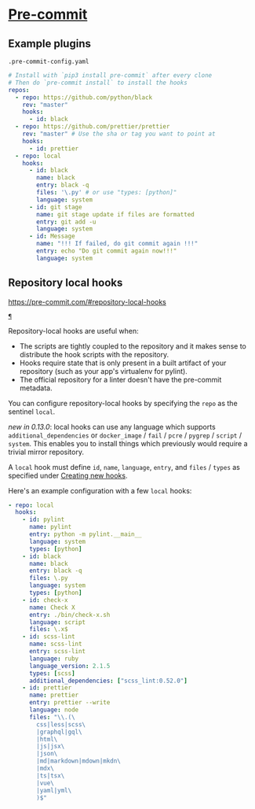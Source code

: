 # [Pre-commit](https://pre-commit.com)

## Example plugins

`.pre-commit-config.yaml`

```yaml
# Install with `pip3 install pre-commit` after every clone
# Then do `pre-commit install` to install the hooks
repos:
  - repo: https://github.com/python/black
    rev: "master"
    hooks:
      - id: black
  - repo: https://github.com/prettier/prettier
    rev: "master" # Use the sha or tag you want to point at
    hooks:
      - id: prettier
  - repo: local
    hooks:
      - id: black
        name: black
        entry: black -q
        files: '\.py' # or use "types: [python]"
        language: system
      - id: git stage
        name: git stage update if files are formatted
        entry: git add -u
        language: system
      - id: Message
        name: "!!! If failed, do git commit again !!!"
        entry: echo "Do git commit again now!!!"
        language: system
```

## Repository local hooks

https://pre-commit.com/#repository-local-hooks

<small><a href="#repository-local-hooks">¶</a></small>

Repository-local hooks are useful when:

- The scripts are tightly coupled to the repository and it makes sense to distribute the hook scripts with the
  repository.
- Hooks require state that is only present in a built artifact of your repository (such as your app's virtualenv for
  pylint).
- The official repository for a linter doesn't have the pre-commit metadata.

You can configure repository-local hooks by specifying the `repo` as the sentinel `local`.

_new in 0.13.0_: local hooks can use any language which supports `additional_dependencies` or `docker_image` / `fail` /
`pcre` / `pygrep` / `script` / `system`. This enables you to install things which previously would require a trivial
mirror repository.

A `local` hook must define `id`, `name`, `language`, `entry`, and `files` / `types` as specified under
[Creating new hooks](https://pre-commit.com/#new-hooks).

Here's an example configuration with a few `local` hooks:

```yaml
- repo: local
  hooks:
    - id: pylint
      name: pylint
      entry: python -m pylint.__main__
      language: system
      types: [python]
    - id: black
      name: black
      entry: black -q
      files: \.py
      language: system
      types: [python]
    - id: check-x
      name: Check X
      entry: ./bin/check-x.sh
      language: script
      files: \.x$
    - id: scss-lint
      name: scss-lint
      entry: scss-lint
      language: ruby
      language_version: 2.1.5
      types: [scss]
      additional_dependencies: ["scss_lint:0.52.0"]
    - id: prettier
      name: prettier
      entry: prettier --write
      language: node
      files: "\\.(\
        css|less|scss\
        |graphql|gql\
        |html\
        |js|jsx\
        |json\
        |md|markdown|mdown|mkdn\
        |mdx\
        |ts|tsx\
        |vue\
        |yaml|yml\
        )$"
```

